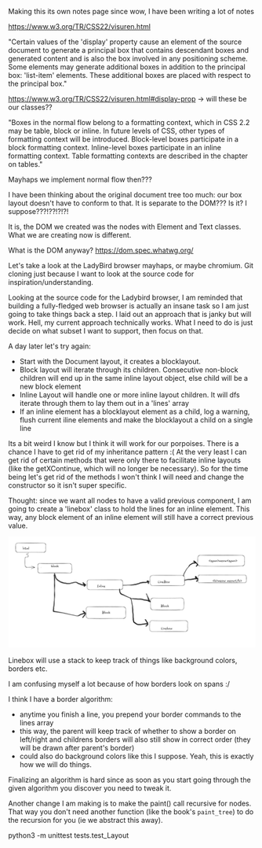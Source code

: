 Making this its own notes page since wow, I have been writing a lot of notes 

https://www.w3.org/TR/CSS22/visuren.html

"Certain values of the 'display' property cause an element of the source document to generate a principal box that contains descendant boxes and generated content and is also the box involved in any positioning scheme. Some elements may generate additional boxes in addition to the principal box: 'list-item' elements. These additional boxes are placed with respect to the principal box."

https://www.w3.org/TR/CSS22/visuren.html#display-prop -> will these be our classes?? 

"Boxes in the normal flow belong to a formatting context, which in CSS 2.2 may be table, block or inline. In future levels of CSS, other types of formatting context will be introduced. Block-level boxes participate in a block formatting context. Inline-level boxes participate in an inline formatting context. Table formatting contexts are described in the chapter on tables."

Mayhaps we implement normal flow then??? 

I have been thinking about the original document tree too much: our box layout doesn't have to conform to that. It is separate to the DOM??? Is it? I suppose???!??!?!?! 

It is, the DOM we created was the nodes with Element and Text classes. What we are creating now is different. 

What is the DOM anyway? https://dom.spec.whatwg.org/

Let's take a look at the LadyBird browser mayhaps, or maybe chromium. Git cloning just because I want to look at the source code for inspiration/understanding. 

Looking at the source code for the Ladybird browser, I am reminded that building a fully-fledged web browser is actually an insane task so I am just going to take things back a step. I laid out an approach that is janky but will work. Hell, my current approach technically works. What I need to do is just decide on what subset I want to support, then focus on that. 


A day later let's try again:

* Start with the Document layout, it creates a blocklayout.
* Block layout will iterate through its children. Consecutive non-block children will end up in the same inline layout object, else child will be a new block element
* Inline Layout will handle one or more inline layout children. It will dfs iterate through them to lay them out in a 'lines' array
* If an inline element has a blocklayout element as a child, log a warning, flush current iline elements and make the blocklayout a child on a single line 

Its a bit weird I know but I think it will work for our porpoises. There is a chance I have to get rid of my inheritance pattern :(
At the very least I can get rid of certain methods that were only there to facilitate inline layouts (like the getXContinue, which will no longer be necessary).
So for the time being let's get rid of the methods I won't think I will need and change the constructor so it isn't super specific.

Thought: since we want all nodes to have a valid previous component, I am going to create a 'linebox' class to hold the lines for an inline element. This way, any block element of an inline element will still have a correct previous value. 

![alt text](image-1.png)

Linebox will use a stack to keep track of things like background colors, borders etc. 

I am confusing myself a lot because of how borders look on spans :/ 

I think I have a border algorithm: 
* anytime you finish a line, you prepend your border commands to the lines array
* this way, the parent will keep track of whether to show a border on left/right and childrens borders will also still show in correct order (they will be drawn after parent's border)
* could also do background colors like this I suppose. Yeah, this is exactly how we will do things. 

Finalizing an algorithm is hard since as soon as you start going through the given algorithm you discover you need to tweak it. 

Another change I am making is to make the paint() call recursive for nodes. That way you don't need another function (like the book's ```paint_tree```) to do the recursion for you (ie we abstract this away). 

python3 -m unittest tests.test_Layout